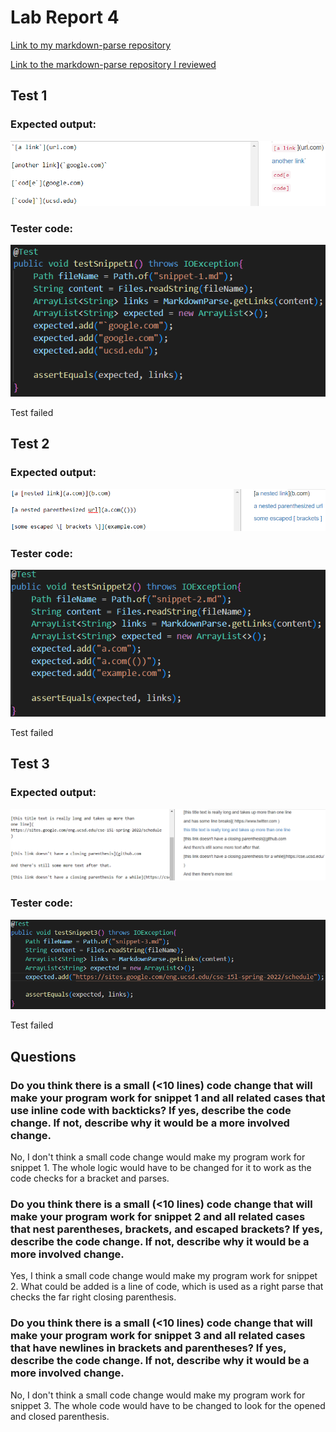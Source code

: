 # Lab Report 4
[Link to my markdown-parse repository](https://github.com/stevenngo3/markdown-parser)

[Link to the markdown-parse repository I reviewed](https://github.com/ohuynh21/markdown-parser)  
## Test 1
### Expected output:
![Image](snip1o.png)

### Tester code:
![Image](testcode1.png) 

Test failed

## Test 2
### Expected output:
![Image](snip2o.png)

### Tester code:
![Image](testcode2.png)

Test failed

## Test 3
### Expected output:
![Image](snip3o.png)

### Tester code:
![Image](testcode3.png)

Test failed

## Questions
### Do you think there is a small (<10 lines) code change that will make your program work for snippet 1 and all related cases that use inline code with backticks? If yes, describe the code change. If not, describe why it would be a more involved change. 
No, I don't think a small code change would make my program work for snippet 1. The whole logic would have to be changed for it to work as the code checks for a bracket and parses.

### Do you think there is a small (<10 lines) code change that will make your program work for snippet 2 and all related cases that nest parentheses, brackets, and escaped brackets? If yes, describe the code change. If not, describe why it would be a more involved change.
Yes, I think a small code change would make my program work for snippet 2. What could be added is a line of code, which is used as a right parse that checks the far right closing parenthesis.

### Do you think there is a small (<10 lines) code change that will make your program work for snippet 3 and all related cases that have newlines in brackets and parentheses? If yes, describe the code change. If not, describe why it would be a more involved change.
No, I don't think a small code change would make my program work for snippet 3. The whole code would have to be changed to look for the opened and closed parenthesis.
